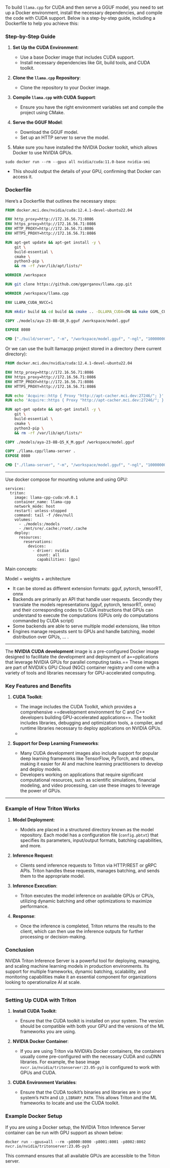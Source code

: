 To build `llama.cpp` for CUDA and then serve a GGUF model, you need to set up a Docker environment, install the necessary dependencies, and compile the code with CUDA support. Below is a step-by-step guide, including a Dockerfile to help you achieve this:

### Step-by-Step Guide

1. **Set Up the CUDA Environment**:
    
    - Use a base Docker image that includes CUDA support.
    - Install necessary dependencies like Git, build tools, and CUDA toolkit.
2. **Clone the `llama.cpp` Repository**:
    
    - Clone the repository to your Docker image.
3. **Compile `llama.cpp` with CUDA Support**:
    
    - Ensure you have the right environment variables set and compile the project using CMake.
4. **Serve the GGUF Model**:
    
    - Download the GGUF model.
    - Set up an HTTP server to serve the model.
      
5. Make sure you have installed the NVIDIA Docker toolkit, which allows Docker to use NVIDIA GPUs.
```shell
sudo docker run --rm --gpus all nvidia/cuda:11.0-base nvidia-smi
```
- This should output the details of your GPU, confirming that Docker can access it.

### Dockerfile

Here’s a Dockerfile that outlines the necessary steps:

```dockerfile
FROM docker.mci.dev/nvidia/cuda:12.4.1-devel-ubuntu22.04

ENV http_proxy=http://172.16.56.71:8086
ENV https_proxy=http://172.16.56.71:8086
ENV HTTP_PROXY=http://172.16.56.71:8086
ENV HTTPS_PROXY=http://172.16.56.71:8086

RUN apt-get update && apt-get install -y \
    git \
    build-essential \
    cmake \
    python3-pip \
    && rm -rf /var/lib/apt/lists/*

WORKDIR /workspace

RUN git clone https://github.com/ggerganov/llama.cpp.git

WORKDIR /workspace/llama.cpp

ENV LLAMA_CUDA_NVCC=1

RUN mkdir build && cd build && cmake .. -DLLAMA_CUDA=ON && make GGML_CUDA=1

COPY ./models/aya-23-8B-Q8_0.gguf /workspace/model.gguf

EXPOSE 8080

CMD ["./build/server", "-m", "/workspace/model.gguf", "-ngl", "10000000", "--host", "0.0.0.0", "--port", "8080"]
```

Or we can use the built llamacpp project stored in a directory (here current directory):

```dockerfile
FROM docker.mci.dev/nvidia/cuda:12.4.1-devel-ubuntu22.04

ENV http_proxy=http://172.16.56.71:8086
ENV https_proxy=http://172.16.56.71:8086
ENV HTTP_PROXY=http://172.16.56.71:8086
ENV HTTPS_PROXY=http://172.16.56.71:8086

RUN echo 'Acquire::http { Proxy "http://apt-cacher.mci.dev:27246/"; }' > /etc/apt/apt.conf.d/01apt-proxy.conf
RUN echo 'Acquire::https { Proxy "http://apt-cacher.mci.dev:27246/"; }' >> /etc/apt/apt.conf.d/01apt-proxy.conf

RUN apt-get update && apt-get install -y \
    git \
    build-essential \
    cmake \
    python3-pip \
    && rm -rf /var/lib/apt/lists/*

COPY ./models/aya-23-8B-Q5_K_M.gguf /workspace/model.gguf

COPY ./llama.cpp/llama-server . 
EXPOSE 8080

CMD ["./llama-server", "-m", "/workspace/model.gguf", "-ngl", "10000000", "--host", "0.0.0.0", "--port", "8080"]
```
----------------------------------------------

Use docker compose for mounting volume and using GPU:

```
services:
  triton:
    image: llama-cpp-cuda:v0.0.1
    container_name: llama-cpp
    network_mode: host
    restart: unless-stopped
    command: tail -f /dev/null
    volumes:
      - ./models:/models
      - /mnt/sre/.cache:/root/.cache
    deploy:
      resources:
        reservations:
          devices:
            - driver: nvidia
              count: all
              capabilities: [gpu]
```
Main concepts:

Model = weights + architecture
- It can be stored as different extension formats: gguf, pytorch, tensorRT, onnx
- Backends are primarily an API that handle user requests. Secondly they  translate the models representations (gguf, pytorch, tensorRT, onnx) and their corresponding codes to CUDA instructions that GPUs can understand to execute the computations (GPUs only do computations commanded by CUDA script)
- Some backends are able to serve multiple model extensions, like triton
- Engines manage requests sent to GPUs and handle batching, model distribution over GPUs, ... .

---------------------------------

The **NVIDIA CUDA development** image is a pre-configured Docker image designed to facilitate the development and deployment of a==pplications that leverage NVIDIA GPUs for parallel computing tasks.== These images are part of NVIDIA's GPU Cloud (NGC) container registry and come with a variety of tools and libraries necessary for GPU-accelerated computing.

### Key Features and Benefits

1. **CUDA Toolkit**:
    
    - The image includes the CUDA Toolkit, which provides a comprehensive ==development environment for C and C++ developers building GPU-accelerated applications==. The toolkit includes libraries, debugging and optimization tools, a compiler, and runtime libraries necessary to deploy applications on NVIDIA GPUs.
    - 
2. **Support for Deep Learning Frameworks**:
    
    - Many CUDA development images also include support for popular deep learning frameworks like TensorFlow, PyTorch, and others, making it easier for AI and machine learning practitioners to develop and deploy models.
    - Developers working on applications that require significant computational resources, such as scientific simulations, financial modeling, and video processing, can use these images to leverage the power of GPUs.

-----------------------

### Example of How Triton Works

1. **Model Deployment**:
    
    - Models are placed in a structured directory known as the model repository. Each model has a configuration file (`config.pbtxt`) that specifies its parameters, input/output formats, batching capabilities, and more.
2. **Inference Request**:
    
    - Clients send inference requests to Triton via HTTP/REST or gRPC APIs. Triton handles these requests, manages batching, and sends them to the appropriate model.
3. **Inference Execution**:
    
    - Triton executes the model inference on available GPUs or CPUs, utilizing dynamic batching and other optimizations to maximize performance.
4. **Response**:
    
    - Once the inference is completed, Triton returns the results to the client, which can then use the inference outputs for further processing or decision-making.

### Conclusion

NVIDIA Triton Inference Server is a powerful tool for deploying, managing, and scaling machine learning models in production environments. Its support for multiple frameworks, dynamic batching, scalability, and monitoring capabilities make it an essential component for organizations looking to operationalize AI at scale.

-----------------------------------

### Setting Up CUDA with Triton

1. **Install CUDA Toolkit**:
    
    - Ensure that the CUDA toolkit is installed on your system. The version should be compatible with both your GPU and the versions of the ML frameworks you are using.
2. **NVIDIA Docker Container**:
    
    - If you are using Triton via NVIDIA’s Docker containers, the containers usually come pre-configured with the necessary CUDA and cuDNN libraries. For example, the base image `nvcr.io/nvidia/tritonserver:23.05-py3` is configured to work with GPUs and CUDA.
3. **CUDA Environment Variables**:
    
    - Ensure that the CUDA toolkit’s binaries and libraries are in your system’s `PATH` and `LD_LIBRARY_PATH`. This allows Triton and the ML frameworks to locate and use the CUDA toolkit.

### Example Docker Setup

If you are using a Docker setup, the NVIDIA Triton Inference Server container can be run with GPU support as shown below:

```shell
docker run --gpus=all --rm -p8000:8000 -p8001:8001 -p8002:8002 nvcr.io/nvidia/tritonserver:23.05-py3
```

This command ensures that all available GPUs are accessible to the Triton server.